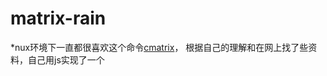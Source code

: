 # matrix-rain
*nux环境下一直都很喜欢这个命令[cmatrix](http://www.asty.org/cmatrix/)，
根据自己的理解和在网上找了些资料，自己用js实现了一个
